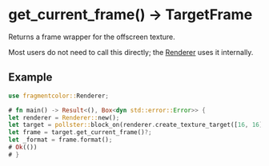 # get_current_frame() -> TargetFrame

Returns a frame wrapper for the offscreen texture.

Most users do not need to call this directly; the [Renderer](https://fragmentcolor.org/docs/api/renderer) uses it internally.

## Example

```rust
use fragmentcolor::Renderer;

# fn main() -> Result<(), Box<dyn std::error::Error>> {
let renderer = Renderer::new();
let target = pollster::block_on(renderer.create_texture_target([16, 16]))?;
let frame = target.get_current_frame()?;
let _format = frame.format();
# Ok(())
# }
```
